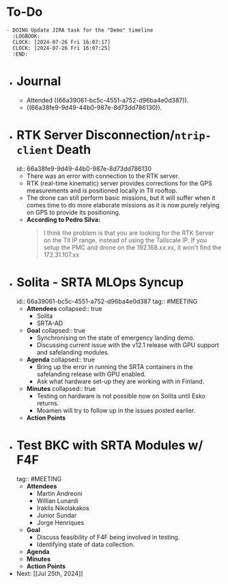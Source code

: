 # To-Do
	- DOING Update JIRA task for the "Demo" timeline
	  :LOGBOOK:
	  CLOCK: [2024-07-26 Fri 16:07:17]
	  CLOCK: [2024-07-26 Fri 16:07:25]
	  :END:
- # Journal
	- Attended ((66a39061-bc5c-4551-a752-d96ba4e0d387)).
	- ((66a38fe9-9d49-44b0-987e-8d73dd786130)).
- # RTK Server Disconnection/`ntrip-client` Death
  id:: 66a38fe9-9d49-44b0-987e-8d73dd786130
	- There was an error with connection to the RTK server.
	- RTK (real-time kinematic) server provides corrections for the GPS measurements and is positioned locally in TII rooftop.
	- The drone can still perform basic missions, but it will suffer when it comes time to do more elaborate missions as it is now purely relying on GPS to provide its positioning.
	- **According to Pedro Silva:**
	  > I think the problem is that you are looking for the RTK Server on the TII IP range, instead of using the Tailscale IP. If you setup the PMC and drone on the 192.168.xx.xx, it won't find the 172.31.107.xx
- # Solita - SRTA MLOps Syncup
  id:: 66a39061-bc5c-4551-a752-d96ba4e0d387
  tag:: #MEETING
	- **Attendees**
	  collapsed:: true
		- Solita
		- SRTA-AD
	- **Goal**
	  collapsed:: true
		- Synchronising on the state of emergency landing demo.
		- Discussing current issue with the v12.1 release with GPU support and safelanding modules.
	- **Agenda**
	  collapsed:: true
		- Bring up the error in running the SRTA containers in the safelanding release with GPU enabled.
		- Ask what hardware set-up they are working with in Finland.
	- **Minutes**
	  collapsed:: true
		- Testing on hardware is not possible now on Solita until Esko returns.
		- Moamen will try to follow up in the issues posted earlier.
	- **Action Points**
- # Test BKC with SRTA Modules w/ F4F
  tag:: #MEETING
	- **Attendees**
		- Martin Andreoni
		- Willian Lunardi
		- Iraklis Nikolakakos
		- Junior Sundar
		- Jorge Henriques
	- **Goal**
		- Discuss feasibility of F4F being involved in testing.
		- Identifying state of data collection.
	- **Agenda**
	- **Minutes**
	- **Action Points**
- Next: [[Jul 25th, 2024]]